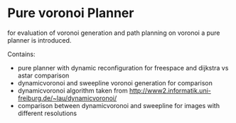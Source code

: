 # Pure voronoi Planner

for evaluation of voronoi generation and path planning on voronoi a pure planner is introduced.


Contains:
- pure planner with dynamic reconfiguration for freespace and dijkstra vs astar comparison
- dynamicvoronoi and sweepline voronoi generation for comparison
- dynamicvoronoi algorithm taken from http://www2.informatik.uni-freiburg.de/~lau/dynamicvoronoi/
- comparison between dynamicvoronoi and sweepline for images with different resolutions

